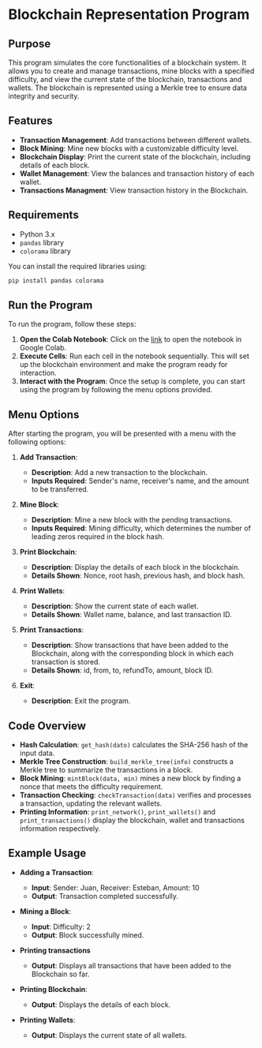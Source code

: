 # Blockchain Representation Program

## Purpose

This program simulates the core functionalities of a blockchain system. It allows you to create and manage transactions, mine blocks with a specified difficulty, and view the current state of the blockchain, transactions and wallets. The blockchain is represented using a Merkle tree to ensure data integrity and security.

## Features

- **Transaction Management**: Add transactions between different wallets.
- **Block Mining**: Mine new blocks with a customizable difficulty level.
- **Blockchain Display**: Print the current state of the blockchain, including details of each block.
- **Wallet Management**: View the balances and transaction history of each wallet.
- **Transactions Managment**: View transaction history in the Blockchain.

## Requirements

- Python 3.x
- `pandas` library
- `colorama` library

You can install the required libraries using:
```bash
pip install pandas colorama
```

## Run the Program

To run the program, follow these steps:

1. **Open the Colab Notebook**: Click on the [link](https://colab.research.google.com/drive/13J038qaUhUEiwaop6-0PwM8aZ_UFgMxE?usp=sharing) to open the notebook in Google Colab.
2. **Execute Cells**: Run each cell in the notebook sequentially. This will set up the blockchain environment and make the program ready for interaction.
3. **Interact with the Program**: Once the setup is complete, you can start using the program by following the menu options provided.

## Menu Options

After starting the program, you will be presented with a menu with the following options:

1. **Add Transaction**: 
   - **Description**: Add a new transaction to the blockchain.
   - **Inputs Required**: Sender's name, receiver's name, and the amount to be transferred.

2. **Mine Block**: 
   - **Description**: Mine a new block with the pending transactions.
   - **Inputs Required**: Mining difficulty, which determines the number of leading zeros required in the block hash.

3. **Print Blockchain**: 
   - **Description**: Display the details of each block in the blockchain.
   - **Details Shown**: Nonce, root hash, previous hash, and block hash.

4. **Print Wallets**: 
   - **Description**: Show the current state of each wallet.
   - **Details Shown**: Wallet name, balance, and last transaction ID.

5. **Print Transactions**:
   - **Description**: Show transactions that have been added to the Blockchain, along with the corresponding block in which each transaction is stored.
   - **Details Shown**: id, from, to, refundTo, amount, block ID.

6. **Exit**: 
   - **Description**: Exit the program.

## Code Overview

- **Hash Calculation**: `get_hash(dato)` calculates the SHA-256 hash of the input data.
- **Merkle Tree Construction**: `build_merkle_tree(info)` constructs a Merkle tree to summarize the transactions in a block.
- **Block Mining**: `mintBlock(data, min)` mines a new block by finding a nonce that meets the difficulty requirement.
- **Transaction Checking**: `checkTransaction(data)` verifies and processes a transaction, updating the relevant wallets.
- **Printing Information**: `print_network()`, `print_wallets()` and `print_transactions()` display the blockchain, wallet and transactions information respectively.

## Example Usage

- **Adding a Transaction**:
  - **Input**: Sender: Juan, Receiver: Esteban, Amount: 10
  - **Output**: Transaction completed successfully.

- **Mining a Block**:
  - **Input**: Difficulty: 2
  - **Output**: Block successfully mined.

- **Printing transactions**
  - **Output**: Displays all transactions that have been added to the Blockchain so far.

- **Printing Blockchain**:
  - **Output**: Displays the details of each block.

- **Printing Wallets**:
  - **Output**: Displays the current state of all wallets.
